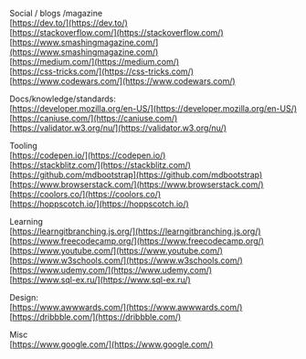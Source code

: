 
Social / blogs /magazine  
[https://dev.to/](https://dev.to/)  
[https://stackoverflow.com/](https://stackoverflow.com/)  
[https://www.smashingmagazine.com/](https://www.smashingmagazine.com/)  
[https://medium.com/](https://medium.com/)  
[https://css-tricks.com/](https://css-tricks.com/)  
[https://www.codewars.com/](https://www.codewars.com/)  

Docs/knowledge/standards:  
[https://developer.mozilla.org/en-US/](https://developer.mozilla.org/en-US/)  
[https://caniuse.com/](https://caniuse.com/)  
[https://validator.w3.org/nu/](https://validator.w3.org/nu/)

Tooling  
[https://codepen.io/](https://codepen.io/)  
[https://stackblitz.com/](https://stackblitz.com/)  
[https://github.com/mdbootstrap](https://github.com/mdbootstrap)  
[https://www.browserstack.com/](https://www.browserstack.com/)  
[https://coolors.co/](https://coolors.co/)  
[https://hoppscotch.io/](https://hoppscotch.io/)

Learning  
[https://learngitbranching.js.org/](https://learngitbranching.js.org/)  
[https://www.freecodecamp.org/](https://www.freecodecamp.org/)  
[https://www.youtube.com/](https://www.youtube.com/)  
[https://www.w3schools.com/](https://www.w3schools.com/)
[https://www.udemy.com/](https://www.udemy.com/)  
[https://www.sql-ex.ru/](https://www.sql-ex.ru/)  

Design:  
[https://www.awwwards.com/](https://www.awwwards.com/)  
[https://dribbble.com/](https://dribbble.com/)

Misc  
[https://www.google.com/](https://www.google.com/)
